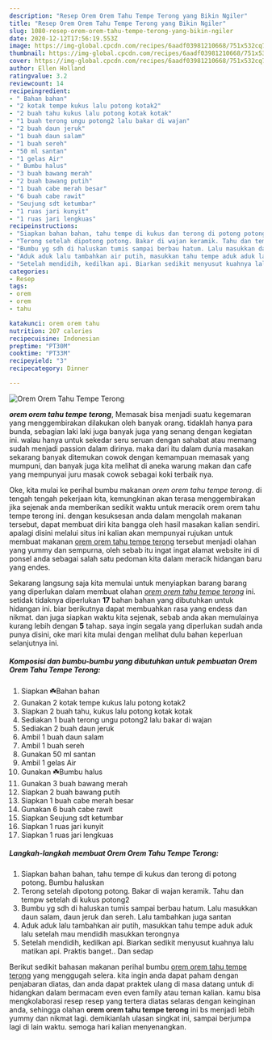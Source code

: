 ```yaml
---
description: "Resep Orem Orem Tahu Tempe Terong yang Bikin Ngiler"
title: "Resep Orem Orem Tahu Tempe Terong yang Bikin Ngiler"
slug: 1080-resep-orem-orem-tahu-tempe-terong-yang-bikin-ngiler
date: 2020-12-12T17:56:19.553Z
image: https://img-global.cpcdn.com/recipes/6aadf03981210668/751x532cq70/orem-orem-tahu-tempe-terong-foto-resep-utama.jpg
thumbnail: https://img-global.cpcdn.com/recipes/6aadf03981210668/751x532cq70/orem-orem-tahu-tempe-terong-foto-resep-utama.jpg
cover: https://img-global.cpcdn.com/recipes/6aadf03981210668/751x532cq70/orem-orem-tahu-tempe-terong-foto-resep-utama.jpg
author: Ellen Holland
ratingvalue: 3.2
reviewcount: 14
recipeingredient:
- " Bahan bahan"
- "2 kotak tempe kukus lalu potong kotak2"
- "2 buah tahu kukus lalu potong kotak kotak"
- "1 buah terong ungu potong2 lalu bakar di wajan"
- "2 buah daun jeruk"
- "1 buah daun salam"
- "1 buah sereh"
- "50 ml santan"
- "1 gelas Air"
- " Bumbu halus"
- "3 buah bawang merah"
- "2 buah bawang putih"
- "1 buah cabe merah besar"
- "6 buah cabe rawit"
- "Seujung sdt ketumbar"
- "1 ruas jari kunyit"
- "1 ruas jari lengkuas"
recipeinstructions:
- "Siapkan bahan bahan, tahu tempe di kukus dan terong di potong potong. Bumbu haluskan"
- "Terong setelah dipotong potong. Bakar di wajan keramik. Tahu dan tempw setelah di kukus potong2"
- "Bumbu yg sdh di haluskan tumis sampai berbau hatum. Lalu masukkan daun salam, daun jeruk dan sereh. Lalu tambahkan juga santan"
- "Aduk aduk lalu tambahkan air putih, masukkan tahu tempe aduk aduk lalu setelah mau mendidih masukkan terongnya"
- "Setelah mendidih, kedilkan api. Biarkan sedikit menyusut kuahnya lalu matikan api. Praktis banget.. Dan sedap"
categories:
- Resep
tags:
- orem
- orem
- tahu

katakunci: orem orem tahu 
nutrition: 207 calories
recipecuisine: Indonesian
preptime: "PT30M"
cooktime: "PT33M"
recipeyield: "3"
recipecategory: Dinner

---
```



![Orem Orem Tahu Tempe Terong](https://img-global.cpcdn.com/recipes/6aadf03981210668/751x532cq70/orem-orem-tahu-tempe-terong-foto-resep-utama.jpg)

<b><i>orem orem tahu tempe terong</i></b>, Memasak bisa menjadi suatu kegemaran yang menggembirakan dilakukan oleh banyak orang. tidaklah hanya para bunda, sebagian laki laki juga banyak juga yang senang dengan kegiatan ini. walau hanya untuk sekedar seru seruan dengan sahabat atau memang sudah menjadi passion dalam dirinya. maka dari itu dalam dunia masakan sekarang banyak ditemukan cowok dengan kemampuan memasak yang mumpuni, dan banyak juga kita melihat di aneka warung makan dan cafe yang mempunyai juru masak cowok sebagai koki terbaik nya.

Oke, kita mulai ke perihal bumbu makanan <i>orem orem tahu tempe terong</i>. di tengah tengah pekerjaan kita, kemungkinan akan terasa menggembirakan jika sejenak anda memberikan sedikit waktu untuk meracik orem orem tahu tempe terong ini. dengan kesuksesan anda dalam mengolah makanan tersebut, dapat membuat diri kita bangga oleh hasil masakan kalian sendiri. apalagi disini melalui situs ini kalian akan mempunyai rujukan untuk membuat makanan <u>orem orem tahu tempe terong</u> tersebut menjadi olahan yang yummy dan sempurna, oleh sebab itu ingat ingat alamat website ini di ponsel anda sebagai salah satu pedoman kita dalam meracik hidangan baru yang endes.




Sekarang langsung saja kita memulai untuk menyiapkan barang barang yang diperlukan dalam membuat olahan <u><i>orem orem tahu tempe terong</i></u> ini. setidak tidaknya diperlukan <b>17</b> bahan bahan yang dibutuhkan untuk hidangan ini. biar berikutnya dapat membuahkan rasa yang endess dan nikmat. dan juga siapkan waktu kita sejenak, sebab anda akan memulainya kurang lebih dengan <b>5</b> tahap. saya ingin segala yang diperlukan sudah anda punya disini, oke mari kita mulai dengan melihat dulu bahan keperluan selanjutnya ini.

<!--inarticleads1-->

##### Komposisi dan bumbu-bumbu yang dibutuhkan untuk pembuatan Orem Orem Tahu Tempe Terong:

1. Siapkan  ☘️Bahan bahan
1. Gunakan 2 kotak tempe kukus lalu potong kotak2
1. Siapkan 2 buah tahu, kukus lalu potong kotak kotak
1. Sediakan 1 buah terong ungu potong2 lalu bakar di wajan
1. Sediakan 2 buah daun jeruk
1. Ambil 1 buah daun salam
1. Ambil 1 buah sereh
1. Gunakan 50 ml santan
1. Ambil 1 gelas Air
1. Gunakan  ☘️Bumbu halus
1. Gunakan 3 buah bawang merah
1. Siapkan 2 buah bawang putih
1. Siapkan 1 buah cabe merah besar
1. Gunakan 6 buah cabe rawit
1. Siapkan Seujung sdt ketumbar
1. Siapkan 1 ruas jari kunyit
1. Siapkan 1 ruas jari lengkuas




<!--inarticleads2-->

##### Langkah-langkah membuat Orem Orem Tahu Tempe Terong:

1. Siapkan bahan bahan, tahu tempe di kukus dan terong di potong potong. Bumbu haluskan
1. Terong setelah dipotong potong. Bakar di wajan keramik. Tahu dan tempw setelah di kukus potong2
1. Bumbu yg sdh di haluskan tumis sampai berbau hatum. Lalu masukkan daun salam, daun jeruk dan sereh. Lalu tambahkan juga santan
1. Aduk aduk lalu tambahkan air putih, masukkan tahu tempe aduk aduk lalu setelah mau mendidih masukkan terongnya
1. Setelah mendidih, kedilkan api. Biarkan sedikit menyusut kuahnya lalu matikan api. Praktis banget.. Dan sedap




Berikut sedikit bahasan makanan perihal bumbu <u>orem orem tahu tempe terong</u> yang menggugah selera. kita ingin anda dapat paham dengan penjabaran diatas, dan anda dapat praktek ulang di masa datang untuk di hidangkan dalam bermacam even even family atau teman kalian. kamu bisa mengkolaborasi resep resep yang tertera diatas selaras dengan keinginan anda, sehingga olahan <b>orem orem tahu tempe terong</b> ini bs menjadi lebih yummy dan nikmat lagi. demikianlah ulasan singkat ini, sampai berjumpa lagi di lain waktu. semoga hari kalian menyenangkan.
